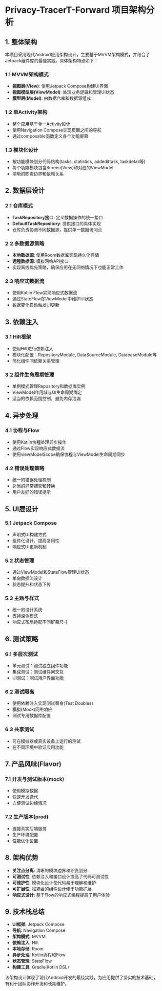# Privacy-TracerT-Forward 项目架构分析

## 1. 整体架构

本项目采用现代Android应用架构设计，主要基于MVVM架构模式，并结合了Jetpack组件库的最佳实践。具体架构特点如下：

### 1.1 MVVM架构模式
- **视图层(View)**: 使用Jetpack Compose构建UI界面
- **视图模型层(ViewModel)**: 处理业务逻辑和管理UI状态
- **模型层(Model)**: 由数据仓库和数据源组成

### 1.2 单Activity架构
- 整个应用基于单一Activity设计
- 使用Navigation Compose实现页面之间的导航
- 通过composable函数定义各个功能屏幕

### 1.3 模块化设计
- 按功能模块划分代码结构(tasks, statistics, addedittask, taskdetail等)
- 每个功能模块包含Screen(View)和对应的ViewModel
- 清晰的职责边界和依赖关系

## 2. 数据层设计

### 2.1 仓库模式
- **TaskRepository接口**: 定义数据操作的统一接口
- **DefaultTaskRepository**: 提供接口的具体实现
- 仓库负责协调不同数据源，提供单一数据访问点

### 2.2 多数据源策略
- **本地数据源**: 使用Room数据库实现持久化存储
- **远程数据源**: 模拟网络API接口
- 实现离线优先策略，确保应用在无网络情况下也能正常工作

### 2.3 响应式数据流
- 使用Kotlin Flow实现响应式数据流
- 通过StateFlow在ViewModel中维护UI状态
- 数据变化自动触发UI更新

## 3. 依赖注入

### 3.1 Hilt框架
- 使用Hilt进行依赖注入
- 模块化配置：RepositoryModule, DataSourceModule, DatabaseModule等
- 简化组件间依赖关系管理

### 3.2 组件生命周期管理
- 单例模式管理Repository和数据库实例
- ViewModel作用域与UI生命周期绑定
- 适当的依赖范围控制，避免内存泄漏

## 4. 异步处理

### 4.1 协程与Flow
- 使用Kotlin协程处理异步操作
- 通过Flow实现响应式数据流
- 使用viewModelScope确保协程与ViewModel生命周期同步

### 4.2 错误处理策略
- 统一的错误处理机制
- 适当的异常捕获和转换
- 用户友好的错误提示

## 5. UI层设计

### 5.1 Jetpack Compose
- 声明式UI构建方式
- 组件化设计，提高复用性
- 响应式UI更新机制

### 5.2 状态管理
- 通过ViewModel和StateFlow管理UI状态
- 单向数据流设计
- 状态提升和状态下传

### 5.3 主题与样式
- 统一的设计系统
- 支持深色模式
- 响应式布局适配不同屏幕尺寸

## 6. 测试策略

### 6.1 多层次测试
- 单元测试：测试独立组件功能
- 集成测试：测试组件间交互
- UI测试：测试用户界面功能

### 6.2 测试隔离
- 使用依赖注入实现测试替身(Test Doubles)
- 模拟(Mock)网络响应
- 测试专用数据库配置

### 6.3 共享测试
- 可在模拟器或真实设备上运行的测试
- 在不同环境中验证应用功能

## 7. 产品风味(Flavor)

### 7.1 开发与测试版本(mock)
- 使用模拟数据
- 快速开发迭代
- 方便测试边缘情况

### 7.2 生产版本(prod)
- 连接真实后端服务
- 生产环境配置
- 性能优化设置

## 8. 架构优势

- **关注点分离**: 清晰的模块边界和职责划分
- **可测试性**: 依赖注入和接口设计提高了代码可测试性
- **可维护性**: 模块化设计使代码易于理解和维护
- **可扩展性**: 松耦合的组件设计便于功能扩展
- **响应式设计**: 基于Flow的响应式编程提高了用户体验

## 9. 技术栈总结

- **UI框架**: Jetpack Compose
- **导航**: Navigation Compose
- **架构模式**: MVVM
- **依赖注入**: Hilt
- **本地存储**: Room
- **异步处理**: Kotlin协程和Flow
- **状态管理**: StateFlow
- **构建工具**: Gradle(Kotlin DSL)

该架构设计体现了现代Android开发的最佳实践，为应用提供了坚实的技术基础，有利于团队协作开发和长期维护。 